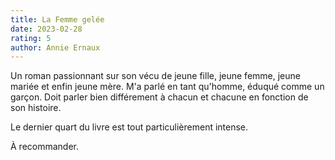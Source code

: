 ```yaml
---
title: La Femme gelée
date: 2023-02-28
rating: 5
author: Annie Ernaux
---
```


Un roman passionnant sur son vécu de jeune fille, jeune femme, jeune mariée et enfin jeune mère. M'a parlé en tant qu'homme, éduqué comme un garçon. Doit parler bien différement à chacun et chacune en fonction de son histoire. 

Le dernier quart du livre est tout particulièrement intense.

À recommander.
